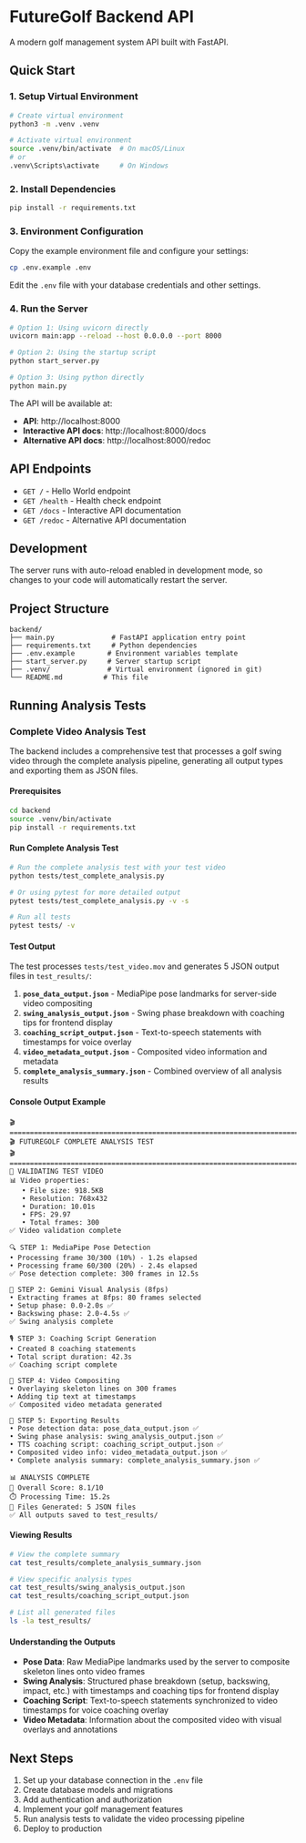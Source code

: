 # FutureGolf Backend API

A modern golf management system API built with FastAPI.

## Quick Start

### 1. Setup Virtual Environment

```bash
# Create virtual environment
python3 -m .venv .venv

# Activate virtual environment
source .venv/bin/activate  # On macOS/Linux
# or
.venv\Scripts\activate     # On Windows
```

### 2. Install Dependencies

```bash
pip install -r requirements.txt
```

### 3. Environment Configuration

Copy the example environment file and configure your settings:

```bash
cp .env.example .env
```

Edit the `.env` file with your database credentials and other settings.

### 4. Run the Server

```bash
# Option 1: Using uvicorn directly
uvicorn main:app --reload --host 0.0.0.0 --port 8000

# Option 2: Using the startup script
python start_server.py

# Option 3: Using python directly
python main.py
```

The API will be available at:
- **API**: http://localhost:8000
- **Interactive API docs**: http://localhost:8000/docs
- **Alternative API docs**: http://localhost:8000/redoc

## API Endpoints

- `GET /` - Hello World endpoint
- `GET /health` - Health check endpoint
- `GET /docs` - Interactive API documentation
- `GET /redoc` - Alternative API documentation

## Development

The server runs with auto-reload enabled in development mode, so changes to your code will automatically restart the server.

## Project Structure

```
backend/
├── main.py              # FastAPI application entry point
├── requirements.txt     # Python dependencies
├── .env.example        # Environment variables template
├── start_server.py     # Server startup script
├── .venv/              # Virtual environment (ignored in git)
└── README.md          # This file
```

## Running Analysis Tests

### Complete Video Analysis Test

The backend includes a comprehensive test that processes a golf swing video through the complete analysis pipeline, generating all output types and exporting them as JSON files.

#### Prerequisites

```bash
cd backend
source .venv/bin/activate
pip install -r requirements.txt
```

#### Run Complete Analysis Test

```bash
# Run the complete analysis test with your test video
python tests/test_complete_analysis.py

# Or using pytest for more detailed output
pytest tests/test_complete_analysis.py -v -s

# Run all tests
pytest tests/ -v
```

#### Test Output

The test processes `tests/test_video.mov` and generates 5 JSON output files in `test_results/`:

1. **`pose_data_output.json`** - MediaPipe pose landmarks for server-side video compositing
2. **`swing_analysis_output.json`** - Swing phase breakdown with coaching tips for frontend display
3. **`coaching_script_output.json`** - Text-to-speech statements with timestamps for voice overlay
4. **`video_metadata_output.json`** - Composited video information and metadata
5. **`complete_analysis_summary.json`** - Combined overview of all analysis results

#### Console Output Example

```
🎬 ================================================================================
🎬 FUTUREGOLF COMPLETE ANALYSIS TEST
🎬 ================================================================================
📁 VALIDATING TEST VIDEO
📊 Video properties:
   • File size: 918.5KB
   • Resolution: 768x432
   • Duration: 10.01s
   • FPS: 29.97
   • Total frames: 300
✅ Video validation complete

🔍 STEP 1: MediaPipe Pose Detection
• Processing frame 30/300 (10%) - 1.2s elapsed
• Processing frame 60/300 (20%) - 2.4s elapsed
✅ Pose detection complete: 300 frames in 12.5s

🤖 STEP 2: Gemini Visual Analysis (8fps)
• Extracting frames at 8fps: 80 frames selected
• Setup phase: 0.0-2.0s ✅
• Backswing phase: 2.0-4.5s ✅
✅ Swing analysis complete

🎙️ STEP 3: Coaching Script Generation
• Created 8 coaching statements
• Total script duration: 42.3s
✅ Coaching script complete

🎥 STEP 4: Video Compositing
• Overlaying skeleton lines on 300 frames
• Adding tip text at timestamps
✅ Composited video metadata generated

💾 STEP 5: Exporting Results
• Pose detection data: pose_data_output.json ✅
• Swing phase analysis: swing_analysis_output.json ✅
• TTS coaching script: coaching_script_output.json ✅
• Composited video info: video_metadata_output.json ✅
• Complete analysis summary: complete_analysis_summary.json ✅

📊 ANALYSIS COMPLETE
🎯 Overall Score: 8.1/10
⏱️ Processing Time: 15.2s
📁 Files Generated: 5 JSON files
✅ All outputs saved to test_results/
```

#### Viewing Results

```bash
# View the complete summary
cat test_results/complete_analysis_summary.json

# View specific analysis types
cat test_results/swing_analysis_output.json
cat test_results/coaching_script_output.json

# List all generated files
ls -la test_results/
```

#### Understanding the Outputs

- **Pose Data**: Raw MediaPipe landmarks used by the server to composite skeleton lines onto video frames
- **Swing Analysis**: Structured phase breakdown (setup, backswing, impact, etc.) with timestamps and coaching tips for frontend display
- **Coaching Script**: Text-to-speech statements synchronized to video timestamps for voice coaching overlay
- **Video Metadata**: Information about the composited video with visual overlays and annotations

## Next Steps

1. Set up your database connection in the `.env` file
2. Create database models and migrations  
3. Add authentication and authorization
4. Implement your golf management features
5. Run analysis tests to validate the video processing pipeline
6. Deploy to production